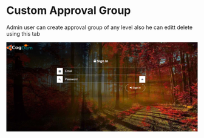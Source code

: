 # Custom Approval Group

Admin user can create approval group of any level also he can editt delete using this tab

![](../../.gitbook/assets/image%20%28315%29.png)

